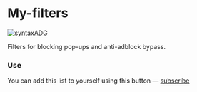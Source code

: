 # My-filters
[![syntaxADG](https://img.shields.io/badge/-subscribe-red)](https://kb.adguard.com/en/general/how-to-create-your-own-ad-filters)

Filters for blocking pop-ups and anti-adblock bypass.

### Use

You can add this list to yourself using this button — [subscribe](https://subscribe.adblockplus.org/?location=https://raw.githubusercontent.com/bogachenko/fuckfuckadblock/master/fuckfuckadblock.txt&title=Fuck%20Fuckadblock)
